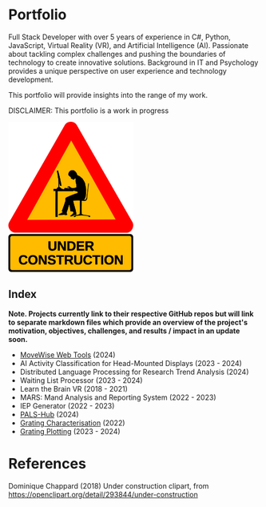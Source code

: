 # Portfolio

Full Stack Developer with over 5 years of experience in C#, Python,
JavaScript, Virtual Reality (VR), and Artificial Intelligence (AI).
Passionate about tackling complex challenges and pushing the
boundaries of technology to create innovative solutions.
Background in IT and Psychology provides a unique perspective on
user experience and technology development. 

This portfolio will provide insights into the range of my work.

DISCLAIMER: This portfolio is a work in progress

<img src="./images/Under%20construction.png" alt="Under Construction Clipart" width="250" height="300">


## Index

**Note. Projects currently link to their respective GitHub repos but will link to separate markdown files which provide an overview of the project's motivation, objectives, challenges, and results / impact in an update soon.**

- [MoveWise Web Tools](https://github.com/SaikoTechnology/MoveWise.ie) (2024)
- AI Activity Classification for Head-Mounted Displays (2023 - 2024)
- Distributed Language Processing for Research Trend Analysis (2024)
- Waiting List Processor (2023 - 2024)
- Learn the Brain VR (2018 - 2021)
- MARS: Mand Analysis and Reporting System (2022 - 2023)
- IEP Generator (2022 - 2023)
- [PALS-Hub](https://github.com/SaikoTechnology/PALS-Hub) (2024)
- [Grating Characterisation](https://github.com/SaikoTechnology/Grating-Characterisation) (2022)
- [Grating Plotting](https://github.com/SaikoTechnology/Grating-Plotting) (2023 - 2024)


# References

Dominique Chappard (2018) Under construction clipart, from https://openclipart.org/detail/293844/under-construction